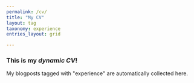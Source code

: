 ```yaml
---
permalink: /cv/
title: "My CV"
layout: tag
taxonomy: experience
entries_layout: grid

---
```


### This is my _dynamic CV_!

My blogposts tagged with "experience" are automatically collected here.
